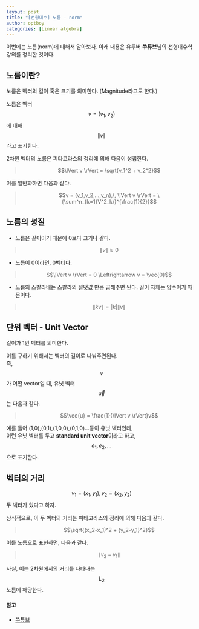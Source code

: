 ```yaml
---
layout: post
title: "[선형대수] 노름 - norm"
author: optboy
categories: [Linear algebra]
---
```


이번에는 노름(norm)에 대해서 알아보자. 아래 내용은 유투버 **쑤튜브**님의 선형대수학 강의를 정리한 것이다. 

## 노름이란?

노름은 벡터의 길이 혹은 크기를 의미한다. (Magnitude라고도 한다.)

노름은 벡터 $$v = (v_1,v_2)$$에 대해 $$\lVert v \rVert$$라고 표기한다. 

2차원 벡터의 노름은 피타고라스의 정리에 의해 다음이 성립한다.

> $$\lVert v \rVert = \sqrt{v_1^2 + v_2^2}$$

이를 일반화하면 다음과 같다.

> $$v = (v_1,v_2,...,v_n),\, \lVert v \rVert = \{\sum^n_{k=1}V^2_k\}^{\frac{1}{2}}$$

## 노름의 성질

- 노름은 길이이기 때문에 0보다 크거나 같다.

> $$\lVert v \rVert \geq 0$$

- 노름이 0이라면, 0벡터다.

> $$\lVert v \rVert = 0 \Leftrightarrow v = \vec{0}$$

- 노름의 스칼라배는 스칼라의 절댓값 만큼 곱해주면 된다. 길이 자체는 양수이기 때문이다.

> $$\lVert kv \rVert = \left\vert k \right\vert \lVert v \rVert$$

## 단위 벡터 - Unit Vector

길이가 1인 벡터를 의미한다. 

이를 구하기 위해서는 벡터의 길이로 나눠주면된다.  
즉, $$v$$가 어떤 vector일 때, 유닛 벡터 $$\vec{u}$$는 다음과 같다.

> $$\vec{u} = \frac{1}{\lVert v \rVert}v$$

예를 들어 (1,0),(0,1),(1,0,0),(0,1,0)...등이 유닛 벡터인데,  
이런 유닛 벡터를 두고 **standard unit vector**이라고 하고, $$e_1, e_2, ...$$으로 표기한다.

## 벡터의 거리

$$v_1 = (x_1,y_1), v_2 = (x_2,y_2)$$두 벡터가 있다고 하자. 

상식적으로, 이 두 벡터의 거리는 피타고라스의 정리에 의해 다음과 같다. 

> $$\sqrt{(x_2-x_1)^2 + {y_2-y_1}^2}$$

이를 노름으로 표현하면, 다음과 같다.

> $$\lVert v_2 - v_1 \rVert$$

사실, 이는 2차원에서의 거리를 나타내는 $$L_2$$노름에 해당한다. 

#### 참고

- [쑤튜브](https://www.youtube.com/watch?v=x-Ewz1ukXEA&t=95s)